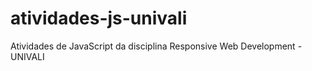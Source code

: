 # atividades-js-univali
Atividades de JavaScript da disciplina Responsive Web Development - UNIVALI
